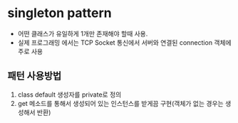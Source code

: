 # singleton pattern
- 어떤 클래스가 유일하게 1개만 존재해야 할때 사용.
- 실제 프로그래밍 에서는 TCP Socket 통신에서 서버와 연결된 connection 객체에 주로 사용

## 패턴 사용방법
1. class default 생성자를 private로 정의 
2. get 메소드를 통해서 생성되어 있는 인스턴스를 받게끔 구현(객체가 없는 경우는 생성해서 반환)
